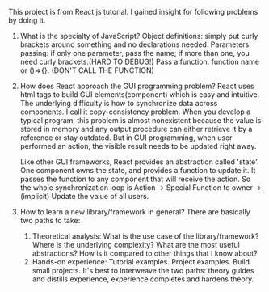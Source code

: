 This project is from React.js tutorial. I gained insight for following problems by doing it.

1. What is the specialty of JavaScript?
    Object definitions: simply put curly brackets around something and no declarations needed.
    Parameters passing: if only one parameter, pass the name; if more than one, you need curly brackets.(HARD TO DEBUG!)
    Pass a function: function name or ()=>{}. (DON'T CALL THE FUNCTION)

2. How does React approach the GUI programming problem?
    React uses html tags to build GUI elements(component) which is easy and intuitive. The underlying difficulty is how to 
    synchronize data across components. I call it copy-consistency problem. When you develop a typical program, this problem
    is almost nonexistent because the value is stored in memory and any output procedure can either retrieve it by a reference
    or stay outdated. But in GUI programming, when user performed an action, the visible result needs to be updated right away.

    Like other GUI frameworks, React provides an abstraction called 'state'. One component owns the state, and provides a function
    to update it. It passes the function to any component that will receive the action. So the whole synchronization loop is 
    Action -> Special Function to owner -> (implicit) Update the value of all users.

3. How to learn a new library/framework in general?
    There are basically two paths to take:
    1) Theoretical analysis:
         What is the use case of the library/framework? 
         Where is the underlying complexity?
         What are the most useful abstractions?
         How is it compared to other things that I know about?
    2) Hands-on experience:
         Tutorial examples.
         Project examples.
         Build small projects.
    It's best to interweave the two paths: theory guides and distills experience, experience completes and hardens theory.